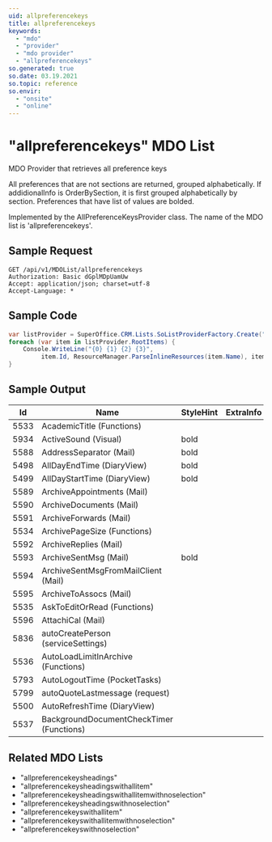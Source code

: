 ```yaml
---
uid: allpreferencekeys
title: allpreferencekeys
keywords:
  - "mdo"
  - "provider"
  - "mdo provider"
  - "allpreferencekeys"
so.generated: true
so.date: 03.19.2021
so.topic: reference
so.envir:
  - "onsite"
  - "online"
---
```


# "allpreferencekeys" MDO List
MDO Provider that retrieves all preference keys

All preferences that are not sections are returned, grouped alphabetically.
If addidionalInfo is OrderBySection, it is first grouped alphabetically by section.
Preferences that have list of values are bolded.

Implemented by the <see cref="T:SuperOffice.CRM.Lists.AllPreferenceKeysProvider">AllPreferenceKeysProvider</see> class.
The name of the MDO list is 'allpreferencekeys'.




## Sample Request

```http!
GET /api/v1/MDOList/allpreferencekeys
Authorization: Basic dGplMDpUamUw
Accept: application/json; charset=utf-8
Accept-Language: *

```

## Sample Code
```cs
var listProvider = SuperOffice.CRM.Lists.SoListProviderFactory.Create("allpreferencekeys", forceFlatList: true);
foreach (var item in listProvider.RootItems) {
    Console.WriteLine("{0} {1} {2} {3}", 
         item.Id, ResourceManager.ParseInlineResources(item.Name), item.StyleHint, item.ExtraInfo);
}
```

## Sample Output

|Id   | Name  |StyleHint|ExtraInfo |
| --- | ----- | ------- | -------- |
|5533|AcademicTitle (Functions)|||
|5934|ActiveSound (Visual)|bold||
|5588|AddressSeparator (Mail)|bold||
|5498|AllDayEndTime (DiaryView)|bold||
|5499|AllDayStartTime (DiaryView)|bold||
|5589|ArchiveAppointments (Mail)|||
|5590|ArchiveDocuments (Mail)|||
|5591|ArchiveForwards (Mail)|||
|5534|ArchivePageSize (Functions)|||
|5592|ArchiveReplies (Mail)|||
|5593|ArchiveSentMsg (Mail)|bold||
|5594|ArchiveSentMsgFromMailClient (Mail)|||
|5595|ArchiveToAssocs (Mail)|||
|5535|AskToEditOrRead (Functions)|||
|5596|AttachiCal (Mail)|||
|5836|autoCreatePerson (serviceSettings)|||
|5536|AutoLoadLimitInArchive (Functions)|||
|5793|AutoLogoutTime (PocketTasks)|||
|5799|autoQuoteLastmessage (request)|||
|5500|AutoRefreshTime (DiaryView)|||
|5537|BackgroundDocumentCheckTimer (Functions)|||


## Related MDO Lists

* "allpreferencekeysheadings"
* "allpreferencekeysheadingswithallitem"
* "allpreferencekeysheadingswithallitemwithnoselection"
* "allpreferencekeysheadingswithnoselection"
* "allpreferencekeyswithallitem"
* "allpreferencekeyswithallitemwithnoselection"
* "allpreferencekeyswithnoselection"
